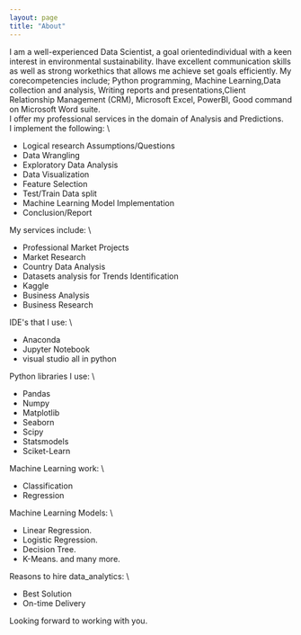 ```yaml
---
layout: page
title: "About"
---
```


I am a well-experienced Data Scientist, a goal orientedindividual with a keen interest in environmental sustainability. Ihave excellent communication skills as well as strong workethics that allows me achieve set goals efficiently. My corecompetencies include; Python programming, Machine Learning,Data collection and analysis, Writing reports and presentations,Client Relationship Management (CRM), Microsoft Excel, PowerBI, Good command on Microsoft Word suite. \
I offer my professional services in the domain of Analysis and Predictions. \
I implement the following: \
  - Logical research Assumptions/Questions
  - Data Wrangling
  - Exploratory Data Analysis
  - Data Visualization
  - Feature Selection
  - Test/Train Data split
  - Machine Learning Model Implementation
  - Conclusion/Report

My services include: \
  - Professional Market Projects
  - Market Research
  - Country Data Analysis
  - Datasets analysis for Trends Identification
  - Kaggle
  - Business Analysis
  - Business Research

IDE's that I use: \
  - Anaconda
  - Jupyter Notebook
  - visual studio
  all in python

Python libraries I use: \
  - Pandas
  - Numpy
  - Matplotlib
  - Seaborn
  - Scipy
  - Statsmodels
  - Sciket-Learn

Machine Learning work: \
  - Classification
  - Regression

Machine Learning Models: \
  - Linear Regression.
  - Logistic Regression.
  - Decision Tree.
  - K-Means.
  and many more.

Reasons to hire data_analytics: \
  - Best Solution
  - On-time Delivery

Looking forward to working with you.
